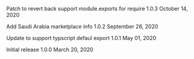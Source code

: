 Patch to revert back support module.exports for require
1.0.3 October 14, 2020

Add Saudi Arabia marketplace info
1.0.2 September 26, 2020

Update to support typscript defaul export
1.0.1 May 01, 2020

Initial release
1.0.0 March 20, 2020
